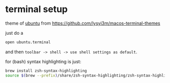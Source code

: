# terminal setup

theme of [ubuntu](ubuntu.terminal) from https://github.com/lysyi3m/macos-terminal-themes

just do a

```bash
open ubuntu.terminal
```

and then `toolbar -> shell -> use shell settings as default`.

for (bash) syntax highlighting is just:

```bash
brew install zsh-syntax-highlighting
source $(brew --prefix)/share/zsh-syntax-highlighting/zsh-syntax-highlighting.zsh
```

